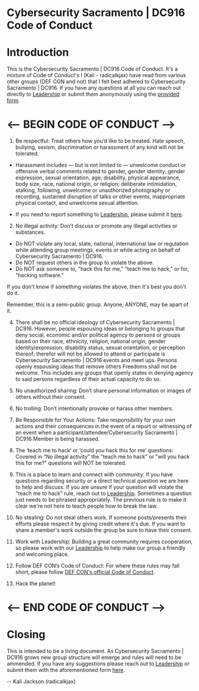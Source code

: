 # Cybersecurity Sacramento | DC916 Code of Conduct

# Introduction
This is the Cybersecurity Sacramento | DC916 Code of Conduct. It's a mixture of Code of Conduct's I (Kali - radicalkjax) have read from various other groups (DEF CON and not) that I felt best adhered to Cybersecurity Sacramento | DC916. If you have any questions at all you can reach out directly to [Leadership](https://github.com/CyberSecSacramento/Cybersecurity-Sacramento/Leadership.md) or submit them anonymously using the [provided form](https://docs.google.com/forms/d/e/1FAIpQLSfAvA1sVB5_xy5_RFFwnP3ZBAAoc98rgiKZLcIY23bnHmV8qQ/viewform?usp=sf_link).

# <-- BEGIN CODE OF CONDUCT -->
1) Be respectful: Treat others how you’d like to be treated. Hate speech, bullying, sexism, discrimination or harassment of any kind will not be tolerated.

* Harassment includes — but is not limited to — unwelcome conduct or offensive verbal comments related to gender, gender identity, gender expression, sexual orientation, age, disability, physical appearance, body size, race, national origin, or religion; deliberate intimidation, stalking, following, unwelcome or unauthorized photography or recording, sustained disruption of talks or other events, inappropriate physical contact, and unwelcome sexual attention.

* If you need to report something to [Leadership](https://github.com/CyberSecSacramento/Cybersecurity-Sacramento/Leadership.md), please submit it [here](https://docs.google.com/forms/d/e/1FAIpQLSfAvA1sVB5_xy5_RFFwnP3ZBAAoc98rgiKZLcIY23bnHmV8qQ/viewform?usp=sf_link).

2) No illegal activity: Don’t discuss or promote any illegal activities or substances.

* Do NOT violate any local, state, national, international law or regulation while attending group meetings, events or while acting on behalf of Cybersecurity Sacramento | DC916.
* Do NOT request others in the group to violate the above.
* Do NOT ask someone to, "hack this for me," "teach me to hack," or for, "hacking software."

If you don't know if something violates the above, then it's best you don't do it.

Remember, this is a semi-public group. Anyone, ANYONE, may be apart of it.

4) There shall be no official ideology of Cybersecurity Sacramento | DC916. However, people espousing ideas or belonging to groups that deny social, economic and/or political agency to persons or groups based on their race, ethnicity, religion, national origin, gender identity/expression, disability status, sexual orientation, or perception thereof; therefor will not be allowed to attend or participate is Cybersecurity Sacramento | DC916 events and meet ups. Persons openly espousing ideas that remove others Freedoms shall not be welcome. This includes any groups that openly states in denying agency to said persons regardless of their actual capacity to do so.

5) No unauthorized sharing: Don’t share personal information or images of others without their consent.

6) No trolling: Don’t intentionally provoke or harass other members.

7) Be Responsible for Your Actions: Take responsibility for your own actions and their consequences in the event of a report or witnessing of an event when a participant/attendee/Cybersecurity Sacramento | DC916 Member is being harassed.

8) The ‘teach me to hack’ or ‘could you hack this for me’ questions:
Covered in “No illegal activity” the "teach me to hack" or "will you hack this for me?" questions will NOT be tolerated.

9) This is a place to learn and connect with community: If you have questions regarding security or a direct technical question we are here to help and discuss. If you are unsure if your question will violate the "teach me to hack" rule, reach out to [Leadership](https://github.com/CyberSecSacramento/Cybersecurity-Sacramento/Leadership.md). Sometimes a question just needs to be phrased appropriately. The previous rule is to make it clear we're not here to teach people how to break the law.

10) No stealing: Do not steal others work. If someone posts/presents their efforts please respect it by giving credit where it's due. If you want to share a member's work outside the group be sure to have their consent.

11) Work with Leadership: Building a great community requires cooperation, so please work with our [Leadership](https://github.com/CyberSecSacramento/Cybersecurity-Sacramento/Leadership.md) to help make our group a friendly and welcoming place.

12) Follow DEF CON’s Code of Conduct: For where these rules may fall short, please follow [DEF CON's official Code of Conduct](https://defcon.org/html/links/dc-code-of-conduct.html).

13) Hack the planet! 
# <-- END CODE OF CONDUCT -->

# Closing
This is intended to be a living document. As Cybersecurity Sacramento | DC916 grows new group structure will emerge and rules will need to be ammended. If you have any suggestions please reach out to [Leadership](https://github.com/CyberSecSacramento/Cybersecurity-Sacramento/Leadership.md) or submit them with the aforementioned form [here](https://docs.google.com/forms/d/e/1FAIpQLSfAvA1sVB5_xy5_RFFwnP3ZBAAoc98rgiKZLcIY23bnHmV8qQ/viewform?usp=sf_link).

-- Kali Jackson (radicalkjax)